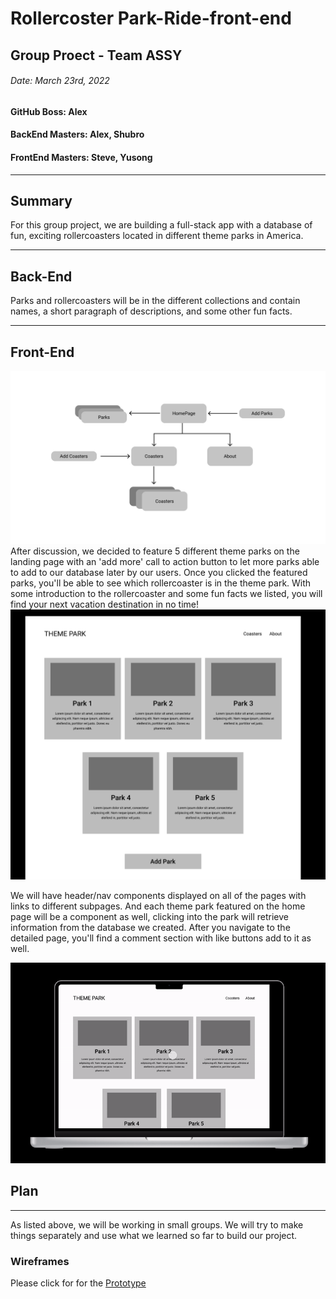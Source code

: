 # **Rollercoster Park-Ride-front-end**


## Group Proect - Team ASSY
###### Date: March 23rd, 2022
#### GitHub Boss: Alex
#### BackEnd Masters: Alex, Shubro
#### FrontEnd Masters: Steve, Yusong
***

## Summary
For this group project, we are building a full-stack app with a database of fun, exciting rollercoasters located in different theme parks in America. 
***

## Back-End
Parks and rollercoasters will be in the different collections and contain names, a short paragraph of descriptions, and some other fun facts.
***

## Front-End
<center><img src="img/Sitestructure.png" /></center>
After discussion, we decided to feature 5 different theme parks on the landing page with an 'add more' call to action button to let more parks able to add to our database later by our users. Once you clicked the featured parks, you'll be able to see which rollercoaster is in the theme park. With some introduction to the rollercoaster and some fun facts we listed, you will find your next vacation destination in no time!

<center><img src="img/screenshot1.png" /></center>


We will have header/nav components displayed on all of the pages with links to different subpages. And each theme park featured on the home page will be a component as well, clicking into the park will retrieve information from the database we created. After you navigate to the detailed page, you'll find a comment section with like buttons add to it as well.

<center><img src="img/demo.gif" /></center>


## Plan
***
As listed above, we will be working in small groups. We will try to make things separately and use what we learned so far to build our project.



### Wireframes 
Please click for for the [Prototype](https://www.figma.com/proto/OT4hQpAppAblP6o8tUicgn/Untitled?page-id=0%3A1&node-id=29%3A541&viewport=383%2C48%2C0.29&scaling=scale-down&starting-point-node-id=29%3A363)